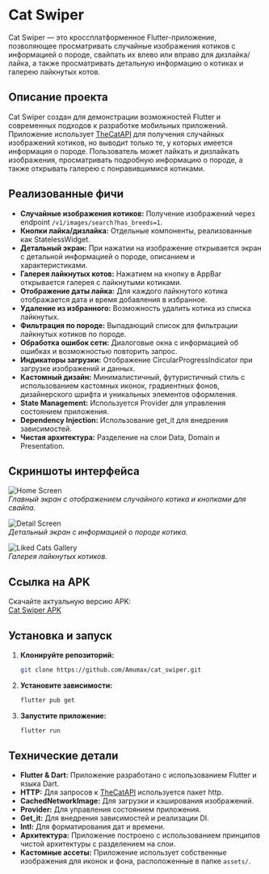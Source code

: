 # Cat Swiper

Cat Swiper — это кроссплатформенное Flutter-приложение, позволяющее просматривать случайные изображения котиков с информацией о породе, свайпать их влево или вправо для дизлайка/лайка, а также просматривать детальную информацию о котиках и галерею лайкнутых котов.

## Описание проекта

Cat Swiper создан для демонстрации возможностей Flutter и современных подходов к разработке мобильных приложений. Приложение использует [TheCatAPI](https://thecatapi.com) для получения случайных изображений котиков, но выводит только те, у которых имеется информация о породе. Пользователь может лайкать и дизлайкать изображения, просматривать подробную информацию о породе, а также открывать галерею с понравившимися котиками.

## Реализованные фичи

- **Случайные изображения котиков:** Получение изображений через endpoint `/v1/images/search?has_breeds=1`.
- **Кнопки лайка/дизлайка:** Отдельные компоненты, реализованные как StatelessWidget.
- **Детальный экран:** При нажатии на изображение открывается экран с детальной информацией о породе, описанием и характеристиками.
- **Галерея лайкнутых котов:** Нажатием на кнопку в AppBar открывается галерея с лайкнутыми котиками.
- **Отображение даты лайка:** Для каждого лайкнутого котика отображается дата и время добавления в избранное.
- **Удаление из избранного:** Возможность удалить котика из списка лайкнутых.
- **Фильтрация по породе:** Выпадающий список для фильтрации лайкнутых котиков по породе.
- **Обработка ошибок сети:** Диалоговые окна с информацией об ошибках и возможностью повторить запрос.
- **Индикаторы загрузки:** Отображение CircularProgressIndicator при загрузке изображений и данных.
- **Кастомный дизайн:** Минималистичный, футуристичный стиль с использованием кастомных иконок, градиентных фонов, дизайнерского шрифта и уникальных элементов оформления.
- **State Management:** Используется Provider для управления состоянием приложения.
- **Dependency Injection:** Использование get_it для внедрения зависимостей.
- **Чистая архитектура:** Разделение на слои Data, Domain и Presentation.

## Скриншоты интерфейса

![Home Screen](screenshots/home_screen.png)  
*Главный экран с отображением случайного котика и кнопками для свайпа.*

![Detail Screen](screenshots/detail_screen.png)  
*Детальный экран с информацией о породе котика.*

![Liked Cats Gallery](screenshots/liked_cats_screen.png)  
*Галерея лайкнутых котиков.*

## Ссылка на APK

Скачайте актуальную версию APK:  
[Cat Swiper APK](https://github.com/Amumax/cat_swiper/releases/download/main/app-release.apk)

## Установка и запуск

1. **Клонируйте репозиторий:**

   ```bash
   git clone https://github.com/Amumax/cat_swiper.git
   ```

2. **Установите зависимости:**

   ```bash
   flutter pub get
   ```

3. **Запустите приложение:**

   ```bash
   flutter run
   ```

## Технические детали

- **Flutter & Dart:** Приложение разработано с использованием Flutter и языка Dart.
- **HTTP:** Для запросов к [TheCatAPI](https://thecatapi.com) используется пакет http.
- **CachedNetworkImage:** Для загрузки и кэширования изображений.
- **Provider:** Для управления состоянием приложения.
- **Get_it:** Для внедрения зависимостей и реализации DI.
- **Intl:** Для форматирования дат и времени.
- **Архитектура:** Приложение построено с использованием принципов чистой архитектуры с разделением на слои.
- **Кастомные ассеты:** Приложение использует собственные изображения для иконок и фона, расположенные в папке `assets/`.
